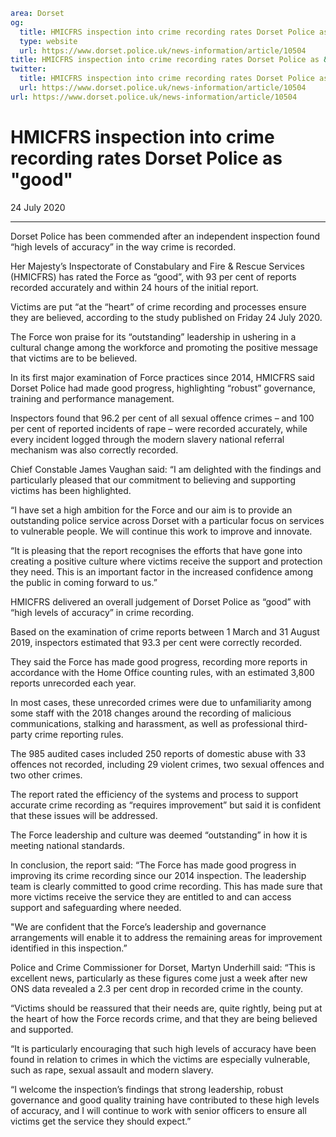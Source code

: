 ```yaml
area: Dorset
og:
  title: HMICFRS inspection into crime recording rates Dorset Police as &quot;good&quot;
  type: website
  url: https://www.dorset.police.uk/news-information/article/10504
title: HMICFRS inspection into crime recording rates Dorset Police as &quot;good&quot; |
twitter:
  title: HMICFRS inspection into crime recording rates Dorset Police as &quot;good&quot;
  url: https://www.dorset.police.uk/news-information/article/10504
url: https://www.dorset.police.uk/news-information/article/10504
```

# HMICFRS inspection into crime recording rates Dorset Police as "good"

24 July 2020

* * *

Dorset Police has been commended after an independent inspection found “high levels of accuracy” in the way crime is recorded.

Her Majesty’s Inspectorate of Constabulary and Fire & Rescue Services (HMICFRS) has rated the Force as “good”, with 93 per cent of reports recorded accurately and within 24 hours of the initial report.

Victims are put “at the “heart” of crime recording and processes ensure they are believed, according to the study published on Friday 24 July 2020.

The Force won praise for its “outstanding” leadership in ushering in a cultural change among the workforce and promoting the positive message that victims are to be believed.

In its first major examination of Force practices since 2014, HMICFRS said Dorset Police had made good progress, highlighting “robust” governance, training and performance management.

Inspectors found that 96.2 per cent of all sexual offence crimes – and 100 per cent of reported incidents of rape – were recorded accurately, while every incident logged through the modern slavery national referral mechanism was also correctly recorded.

Chief Constable James Vaughan said: “I am delighted with the findings and particularly pleased that our commitment to believing and supporting victims has been highlighted.

“I have set a high ambition for the Force and our aim is to provide an outstanding police service across Dorset with a particular focus on services to vulnerable people. We will continue this work to improve and innovate.

“It is pleasing that the report recognises the efforts that have gone into creating a positive culture where victims receive the support and protection they need. This is an important factor in the increased confidence among the public in coming forward to us.”

HMICFRS delivered an overall judgement of Dorset Police as “good” with “high levels of accuracy” in crime recording.

Based on the examination of crime reports between 1 March and 31 August 2019, inspectors estimated that 93.3 per cent were correctly recorded.

They said the Force has made good progress, recording more reports in accordance with the Home Office counting rules, with an estimated 3,800 reports unrecorded each year.

In most cases, these unrecorded crimes were due to unfamiliarity among some staff with the 2018 changes around the recording of malicious communications, stalking and harassment, as well as professional third-party crime reporting rules.

The 985 audited cases included 250 reports of domestic abuse with 33 offences not recorded, including 29 violent crimes, two sexual offences and two other crimes.

The report rated the efficiency of the systems and process to support accurate crime recording as “requires improvement” but said it is confident that these issues will be addressed.

The Force leadership and culture was deemed “outstanding” in how it is meeting national standards.

In conclusion, the report said: “The Force has made good progress in improving its crime recording since our 2014 inspection. The leadership team is clearly committed to good crime recording. This has made sure that more victims receive the service they are entitled to and can access support and safeguarding where needed.

"We are confident that the Force’s leadership and governance arrangements will enable it to address the remaining areas for improvement identified in this inspection.”

Police and Crime Commissioner for Dorset, Martyn Underhill said: “This is excellent news, particularly as these figures come just a week after new ONS data revealed a 2.3 per cent drop in recorded crime in the county.

“Victims should be reassured that their needs are, quite rightly, being put at the heart of how the Force records crime, and that they are being believed and supported.

“It is particularly encouraging that such high levels of accuracy have been found in relation to crimes in which the victims are especially vulnerable, such as rape, sexual assault and modern slavery.

“I welcome the inspection’s findings that strong leadership, robust governance and good quality training have contributed to these high levels of accuracy, and I will continue to work with senior officers to ensure all victims get the service they should expect.”
